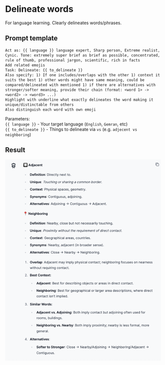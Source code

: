 # Delineate words

For language learning. Clearly delineates words/phrases. 

## Prompt template

```
Act as: {{ language }} language expert, Sharp person, Extreme realist, Cynic. Tone: extremely super brief as brief as possible, concentrated, rule of thumb, professional jargon, scientific, rich in facts
Add related emojis
Task: Delineate: {{ to_delineate }}
Also specify: 1) If one includes/overlaps with the other 1) context it suits the best 1) other words might have same meaning, could be compared/delineated with mentioned 1) if there are alternatives with stronger/softer meaning, provide their chain (format: <word 1> -> <word2> -> <word3> ...)
Highlight with underline what exactly delineates the word making it unique/distinctable from others
Also distinguish each word with own emoji
```

Parameters:  
`{{ language }}` - Your target language (`English`, `Gemran`, etc)  
`{{ to_delineate }}` - Things to delineate via `vs` (e.g. `adjecent vs neighboring`)  


## Result

![](./img/lang_delineate.png)
